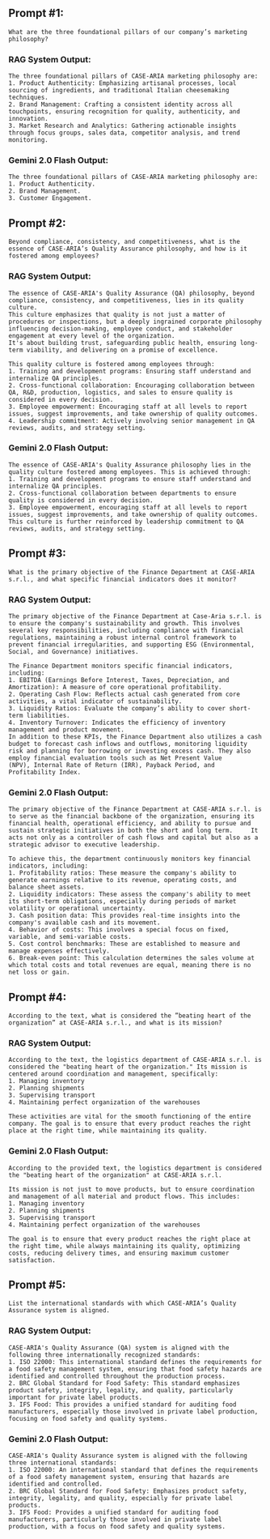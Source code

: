 ## Prompt #1:
    What are the three foundational pillars of our company’s marketing philosophy?

### RAG System Output:
    The three foundational pillars of CASE-ARIA marketing philosophy are:
    1. Product Authenticity: Emphasizing artisanal processes, local sourcing of ingredients, and traditional Italian cheesemaking techniques.
    2. Brand Management: Crafting a consistent identity across all touchpoints, ensuring recognition for quality, authenticity, and innovation.
    3. Market Research and Analytics: Gathering actionable insights through focus groups, sales data, competitor analysis, and trend monitoring.

### Gemini 2.0 Flash Output:
    The three foundational pillars of CASE-ARIA marketing philosophy are:
    1. Product Authenticity.
    2. Brand Management.
    3. Customer Engagement.

## Prompt #2:
    Beyond compliance, consistency, and competitiveness, what is the essence of CASE-ARIA’s Quality Assurance philosophy, and how is it fostered among employees?

### RAG System Output:
    The essence of CASE-ARIA's Quality Assurance (QA) philosophy, beyond compliance, consistency, and competitiveness, lies in its quality culture.
    This culture emphasizes that quality is not just a matter of procedures or inspections, but a deeply ingrained corporate philosophy influencing decision-making, employee conduct, and stakeholder engagement at every level of the organization. 
    It's about building trust, safeguarding public health, ensuring long-term viability, and delivering on a promise of excellence.
    
    This quality culture is fostered among employees through:
    1. Training and development programs: Ensuring staff understand and internalize QA principles.
    2. Cross-functional collaboration: Encouraging collaboration between QA, R&D, production, logistics, and sales to ensure quality is considered in every decision.
    3. Employee empowerment: Encouraging staff at all levels to report issues, suggest improvements, and take ownership of quality outcomes.
    4. Leadership commitment: Actively involving senior management in QA reviews, audits, and strategy setting. 
### Gemini 2.0 Flash Output:
    The essence of CASE-ARIA's Quality Assurance philosophy lies in the quality culture fostered among employees. This is achieved through:
    1. Training and development programs to ensure staff understand and internalize QA principles.
    2. Cross-functional collaboration between departments to ensure quality is considered in every decision.
    3. Employee empowerment, encouraging staff at all levels to report issues, suggest improvements, and take ownership of quality outcomes.
    This culture is further reinforced by leadership commitment to QA reviews, audits, and strategy setting. 

## Prompt #3:
    What is the primary objective of the Finance Department at CASE-ARIA s.r.l., and what specific financial indicators does it monitor?

### RAG System Output:
    The primary objective of the Finance Department at Case-Aria s.r.l. is to ensure the company's sustainability and growth. This involves several key responsibilities, including compliance with financial regulations, maintaining a robust internal control framework to prevent financial irregularities, and supporting ESG (Environmental, Social, and Governance) initiatives.
    
    The Finance Department monitors specific financial indicators, including:
    1. EBITDA (Earnings Before Interest, Taxes, Depreciation, and Amortization): A measure of core operational profitability.
    2. Operating Cash Flow: Reflects actual cash generated from core activities, a vital indicator of sustainability.
    3. Liquidity Ratios: Evaluate the company’s ability to cover short-term liabilities.
    4. Inventory Turnover: Indicates the efficiency of inventory management and product movement.
    In addition to these KPIs, the Finance Department also utilizes a cash budget to forecast cash inflows and outflows, monitoring liquidity risk and planning for borrowing or investing excess cash. They also employ financial evaluation tools such as Net Present Value           (NPV), Internal Rate of Return (IRR), Payback Period, and Profitability Index.

### Gemini 2.0 Flash Output:

    The primary objective of the Finance Department at CASE-ARIA s.r.l. is to serve as the financial backbone of the organization, ensuring its financial health, operational efficiency, and ability to pursue and sustain strategic initiatives in both the short and long term.     It acts not only as a controller of cash flows and capital but also as a strategic advisor to executive leadership.
    
    To achieve this, the department continuously monitors key financial indicators, including:
    1. Profitability ratios: These measure the company's ability to generate earnings relative to its revenue, operating costs, and balance sheet assets.
    2. Liquidity indicators: These assess the company's ability to meet its short-term obligations, especially during periods of market volatility or operational uncertainty.
    3. Cash position data: This provides real-time insights into the company's available cash and its movement.
    4. Behavior of costs: This involves a special focus on fixed, variable, and semi-variable costs.
    5. Cost control benchmarks: These are established to measure and manage expenses effectively.
    6. Break-even point: This calculation determines the sales volume at which total costs and total revenues are equal, meaning there is no net loss or gain.

## Prompt #4:
    According to the text, what is considered the ”beating heart of the organization” at CASE-ARIA s.r.l., and what is its mission?

### RAG System Output:
    According to the text, the logistics department of CASE-ARIA s.r.l. is considered the "beating heart of the organization." Its mission is centered around coordination and management, specifically:
    1. Managing inventory
    2. Planning shipments
    3. Supervising transport
    4. Maintaining perfect organization of the warehouses
    
    These activities are vital for the smooth functioning of the entire company. The goal is to ensure that every product reaches the right place at the right time, while maintaining its quality. 
    
### Gemini 2.0 Flash Output:
    According to the provided text, the logistics department is considered the "beating heart of the organization" at CASE-ARIA s.r.l.
    
    Its mission is not just to move products, but to ensure coordination and management of all material and product flows. This includes:
    1. Managing inventory
    2. Planning shipments
    3. Supervising transport
    4. Maintaining perfect organization of the warehouses
    
    The goal is to ensure that every product reaches the right place at the right time, while always maintaining its quality, optimizing costs, reducing delivery times, and ensuring maximum customer satisfaction. 

## Prompt #5:
    List the international standards with which CASE-ARIA’s Quality Assurance system is aligned.
    
### RAG System Output:
    CASE-ARIA's Quality Assurance (QA) system is aligned with the following three internationally recognized standards:
    1. ISO 22000: This international standard defines the requirements for a food safety management system, ensuring that food safety hazards are identified and controlled throughout the production process.
    2. BRC Global Standard for Food Safety: This standard emphasizes product safety, integrity, legality, and quality, particularly important for private label products.
    3. IFS Food: This provides a unified standard for auditing food manufacturers, especially those involved in private label production, focusing on food safety and quality systems. 

### Gemini 2.0 Flash Output:
    CASE-ARIA's Quality Assurance system is aligned with the following three international standards:
    1. ISO 22000: An international standard that defines the requirements of a food safety management system, ensuring that hazards are identified and controlled.
    2. BRC Global Standard for Food Safety: Emphasizes product safety, integrity, legality, and quality, especially for private label products.
    3. IFS Food: Provides a unified standard for auditing food manufacturers, particularly those involved in private label production, with a focus on food safety and quality systems.


